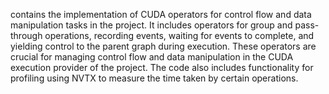 contains the implementation of CUDA operators for control flow and data manipulation tasks in the project. It includes operators for group and pass-through operations, recording events, waiting for events to complete, and yielding control to the parent graph during execution. These operators are crucial for managing control flow and data manipulation in the CUDA execution provider of the project. The code also includes functionality for profiling using NVTX to measure the time taken by certain operations.